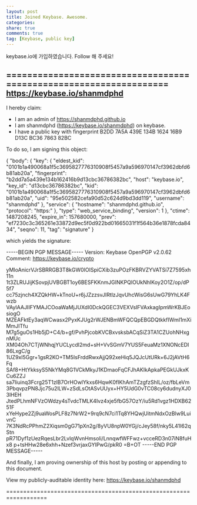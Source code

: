 ```yaml
---
layout: post
title: Joined Keybase. Awesome.
categories: 
share: true
comments: true
tag: [Keybase, public key]
---
```


keybase.io에 가입하였습니다. Follow 해 주세요!

==================================================================
https://keybase.io/shanmdphd
--------------------------------------------------------------------

I hereby claim:

  * I am an admin of https://shanmdphd.github.io
  * I am shanmdphd (https://keybase.io/shanmdphd) on keybase.
  * I have a public key with fingerprint B2DD 7A5A 439E 134B 1624  16B9 D13C BC36 7863 82BC

To do so, I am signing this object:

{
    "body": {
        "key": {
            "eldest_kid": "0101b1a490068a1f5c3695827776310908f5457a9a596970147cf3962dbfd6b81ab20a",
            "fingerprint": "b2dd7a5a439e134b162416b9d13cbc36786382bc",
            "host": "keybase.io",
            "key_id": "d13cbc36786382bc",
            "kid": "0101b1a490068a1f5c3695827776310908f5457a9a596970147cf3962dbfd6b81ab20a",
            "uid": "95e502582cefa90d52c624d9bd3dd119",
            "username": "shanmdphd"
        },
        "service": {
            "hostname": "shanmdphd.github.io",
            "protocol": "https:"
        },
        "type": "web_service_binding",
        "version": 1
    },
    "ctime": 1487208245,
    "expire_in": 157680000,
    "prev": "ef7230c3c365261e33872d9ec5f0d922bd01665031f1f564b36e1878fcda8434",
    "seqno": 11,
    "tag": "signature"
}

which yields the signature:

-----BEGIN PGP MESSAGE-----
Version: Keybase OpenPGP v2.0.62
Comment: https://keybase.io/crypto

yMIoAnicrVJrSBRRGB3T8kGW0IOISpiCXib3zuPOzFKBRVZYVATSi7Z7595xh11n
1t3ZLRUJijKSovpjUVBGBT1oy6BESFKKnmJGINKPQIOUkNhIKoy2O1Z/op/dP5f7
cc75zjnch4XZQkHW+kTnoU+r6jJZzzsvJIRtlzJqvUhcWisG6sUwG79YhLK4Fwzb
VAyIAAJIIFYMAJCOoaWaMjJUXdI0DckQGEC3VEXVsIFVAxkagIpmWrKBJEosiogO
MZEAFktEy3aqWCwasx2PyxKJUg2rWJENBmWFQCQpEBGDQtkkfIWmI1mXiMmJITfu
M7g5guOs1Hb5jD+C4/b+gf/PvhPjcobKVCBxvsksbACqSiZ3TA1CZUohNHxgnMUc
XM04Oh7CTjWNhqjYUCLycdI2md+sH+VvSGmV7YUS5FeuaMz1XNONcEDI86LxgC/g
1UZ9xl5Ggr+1gsR2KO+TM5IsFrddRwxAjjQ92xeHiq5JQJcUtURk+6J2jAVtH6Fq
SAf8+HtYkksyS5NkYMq8G1VCkMkyJ1KDmaoFqCFJhAKIkApkaPEGkUJkxKCu6ZZJ
sa7Iiuinq3Fcrg25T1zlB7OrHOwlYkxs6HqwK0fIKhAmTZzgfzShIL/oz/fbLeVm
3PbqvpzPN8Jjc75u2lLW+zSdLsOtASvUUyx+HY5UdG0vTC08cy6dudnyXJ03lHEH
JtedPLhmNFVzOWdzy4sTvdcTMLK4Ivz4xje5fbG57OzY/iu5Rd1vgz1HDXB6251F
xYeHype2Zj9uaWosPLF8z7NrW2+9rq9cN7ci1Tq8YHQwjUitmNdxOzBlw9LuivnC
7K3NdRcPPhmZ2Xiqsm0gG71pXn2g/8yVU8npW0YGj/cJey58f/nky5L41I62qStn
pR71Dyf1zUezRqesLbr2LvlqWvnHmsoli/LnnqwfWFFwz+vcceRD3n07iN8fuHx8
p+tsHHw28e6xhh+Nzef3vrjaxGYIPwG/pkR0
=B+OT
-----END PGP MESSAGE-----

And finally, I am proving ownership of this host by posting or
appending to this document.

View my publicly-auditable identity here: https://keybase.io/shanmdphd

==================================================================
